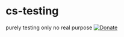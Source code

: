 # cs-testing

purely testing only no real purpose
[![Donate](https://img.shields.io/badge/Donate-Patreon-5cb85c.svg)](https://www.patreon.com/JshReaper)
